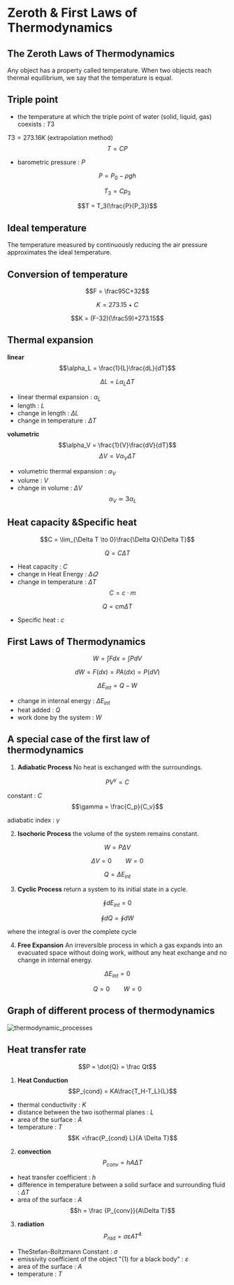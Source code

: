# Zeroth & First Laws of Thermodynamics
## The Zeroth Laws of Thermodynamics 
Any object has a property called temperature.  When two objects reach thermal equilibrium, we say that the temperature is equal.
## Triple point
* the temperature at which the triple point of water (solid, liquid, gas) coexists : $T3$

$T3=273.16K$ (extrapolation method)
$$T = CP$$

* barometric pressure : $P$

$$P = P_0-\rho gh$$

$$T_3 = Cp_3$$

$$T = T_3(\frac{P}{P_3})$$
## Ideal temperature
The temperature measured by continuously reducing the air pressure approximates the ideal temperature.
## Conversion of temperature 
$$F = \frac95C+32$$

$$K = 273.15+C$$

$$K = (F-32)(\frac59)+273.15$$
## Thermal expansion
**linear**
$$\alpha_L = \frac{1}{L}\frac{dL}{dT}$$

$$\Delta L = L\alpha_L\Delta T$$
* linear thermal expansion : $\alpha_{L}$
* length : ${L}$
* change in length : ${\Delta L}$
* change in temperature : ${\Delta T}$

**volumetric**
$$\alpha_V = \frac{1}{V}\frac{dV}{dT}$$
$$\Delta V = V\alpha_V\Delta T$$
* volumetric thermal expansion : $\alpha_{V}$
* volume : ${V}$
* change in volume : ${\Delta V}$
$$\alpha_{V} \simeq 3\alpha_{L}$$
## Heat capacity &Specific heat
$$C = \lim_{\Delta T \to 0}\frac{\Delta Q}{\Delta T}$$

$$Q = C\Delta T$$
* Heat capacity : $C$
* change in Heat Energy : $\Delta 𝑄$
* change in temperature : ${\Delta T}$
$$C = c\cdot m$$

$$Q = cm\Delta T$$
* Specific heat : $c$
## First Laws of Thermodynamics
$$W = \int Fdx = \int P dV$$

$$dW = F(dx) = PA(dx) = P(dV)$$

$$\Delta E_{int} = Q - W $$

* change in internal energy : $\Delta E_{int}$
* heat added : $Q$
* work done by the system : $W$
## A special case of the first law of thermodynamics
1. **Adiabatic Process**
No heat is exchanged with the surroundings.

$$P V^\gamma = C$$

constant : $C$
$$\gamma = \frac{C_p}{C_v}$$

adiabatic index : $\gamma$

2. **Isochoric Process**
the volume of the system remains constant.

$$W = P \Delta V$$

$$\Delta V = 0 \qquad W = 0$$

$$Q = \Delta E_{int}$$

3. **Cyclic Process**
return a system to its initial state in a cycle.

$$\oint dE_{int} = 0$$

$$\oint dQ = \oint dW$$

where the integral is over the complete cycle

4. **Free Expansion**
An irreversible process in which a gas expands into an evacuated space without doing work, without any heat exchange and no change in internal energy.

$$\Delta E_{int} = 0$$

$$Q = 0 \qquad W = 0$$
## Graph of different process of thermodynamics
![thermodynamic_processes](https://hackmd.io/_uploads/H1oSaDUwkg.png)
## Heat transfer rate
$$P = \dot{Q} = \frac Qt$$
1. **Heat Conduction**
$$P_{cond} = KA\frac{T_H-T_L}{L}$$

* thermal conductivity : $K$
* distance between the two isothermal planes : $L$
* area of the surface : $A$
* temperature : $T$
$$K =\frac{P_{cond} L}{A \Delta T}$$
2. **convection**
$$ P_{conv} = hA\Delta T $$

* heat transfer coefficient : $h$
* difference in temperature between a solid surface and surrounding fluid : $\Delta T$
* area of the surface : $A$
$$h = \frac {P_{conv}}{A\Delta T}$$
3. **radiation**
$$P_{rad} = \sigma\varepsilon AT^4$$
* TheStefan-Boltzmann Constant : $\sigma$
* emissivity coefficient of the object "(1) for a black body" : $\varepsilon$
* area of the surface : $A$
* temperature : $T$
